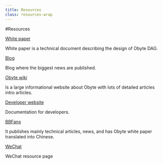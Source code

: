 ```yaml
---
title: Resources
class: resources-wrap
---
```


#Resources
<div class="resources-list">
    <div class="resource-block">
        <div class="img-block">
            <img src="/user/themes/obyte/assets/resources/resource1.svg" alt="">
        </div>
        <div class="info-block">
            <div class="title"><a href="/Byteball.pdf">White paper</a></div>
            <p>White paper is a technical document describing the design of Obyte DAG.</p>
        </div>
    </div>
    <!--div class="resource-block">
        <div class="img-block">
            <img src="/user/themes/obyte/assets/resources/resource2.svg" alt="">
        </div>
        <div class="info-block">
            <div class="title"><a href="https://press.obyte.org" target="_blank">Press kit</a></div>
            <p>A brief overview of Obyte for the media, logos, brand guide.</p>
        </div>
    </div-->
    <div class="resource-block">
        <div class="img-block">
            <img src="/user/themes/obyte/assets/resources/resource3.svg" alt="">
        </div>
        <div class="info-block">
            <div class="title"><a href="https://medium.com/obyte" target="_blank">Blog</a></div>
            <p>Blog where the biggest news are published.</p>
        </div>
    </div>
    <div class="resource-block">
        <div class="img-block">
            <img src="/user/themes/obyte/assets/resources/resource4.svg" alt="">
        </div>
        <div class="info-block">
            <div class="title"><a href="https://wiki.obyte.org" target="_blank">Obyte wiki</a></div>
            <p>Is a large informational website about Obyte with lots of detailed articles intro articles.</p>
        </div>
    </div>
    <div class="resource-block">
        <div class="img-block">
            <img src="/user/themes/obyte/assets/resources/resource5.svg" alt="">
        </div>
        <div class="info-block">
            <div class="title"><a href="https://developer.obyte.org" target="_blank">Developer website</a></div>
            <p>Documentation for developers.</p>
        </div>
    </div>
    <div class="resource-block">
        <div class="img-block">
            <img src="/user/themes/obyte/assets/resources/resource6.svg" alt="">
        </div>
        <div class="info-block">
            <div class="title"><a href="https://bbfans.org/" target="_blank">BBFans</a></div>
            <p>It publishes mainly technical articles, news, and has Obyte white paper translated into Chinese.</p>
        </div>
    </div>
    <div class="resource-block">
        <div class="img-block">
            <img src="/user/themes/obyte/assets/resources/resource7.svg" alt="">
        </div>
        <div class="info-block">
            <div class="title"><a href="https://mp.weixin.qq.com/s/JB0_MlK6w--D6pO5zPHAQQ" target="_blank">WeChat</a></div>
            <p>WeChat resource page</p>
        </div>
    </div>
</div>
